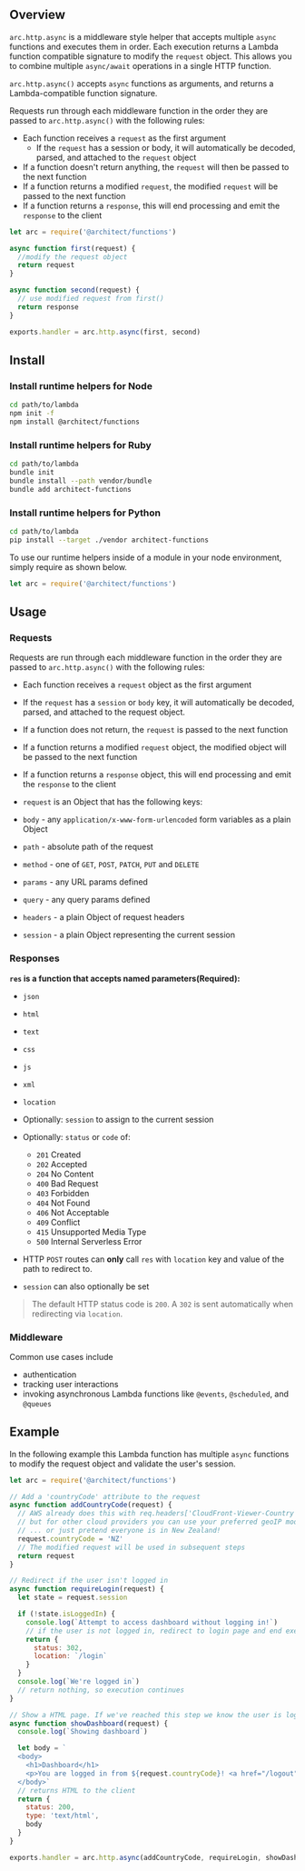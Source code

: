 ## Overview

`arc.http.async` is a middleware style helper that accepts multiple `async` functions and executes them in order. Each execution returns a Lambda function compatible signature to modify the `request` object. This allows you to combine multiple `async/await` operations in a single HTTP function.

`arc.http.async()` accepts `async` functions as arguments, and returns a Lambda-compatible function signature. 

Requests run through each middleware function in the order they are passed to `arc.http.async()` with the following rules:

- Each function receives a `request` as the first argument
  - If the `request` has a session or body, it will automatically be decoded, parsed, and attached to the `request` object
- If a function doesn't return anything, the `request` will then be passed to the next function
- If a function returns a modified `request`, the modified `request` will be passed to the next function
- If a function returns a `response`, this will end processing and emit the `response` to the client

```js
let arc = require('@architect/functions')

async function first(request) {
  //modify the request object
  return request
}

async function second(request) {
  // use modified request from first()
  return response
}

exports.handler = arc.http.async(first, second)
```

## Install

### Install runtime helpers for Node

```bash
cd path/to/lambda
npm init -f
npm install @architect/functions
```

### Install runtime helpers for Ruby

```bash
cd path/to/lambda
bundle init
bundle install --path vendor/bundle
bundle add architect-functions
```

### Install runtime helpers for Python

```bash
cd path/to/lambda
pip install --target ./vendor architect-functions
```

To use our runtime helpers inside of a module in your node environment, simply require as shown below.

```javascript
let arc = require('@architect/functions')
```

## Usage

### Requests

Requests are run through each middleware function in the order they are passed to `arc.http.async()` with the following rules: 

 - Each function receives a `request` object as the first argument
  - If the `request` has a `session` or `body` key, it will automatically be decoded, parsed, and attached to the request object.
- If a function does not return, the `request` is passed to the next function
- If a function returns a modified `request` object, the modified object will be passed to the next function
- If a function returns a `response` object, this will end processing and emit the `response` to the client

- `request` is an Object that has the following keys: 
- `body` - any `application/x-www-form-urlencoded` form variables as a plain Object
- `path` - absolute path of the request
- `method` - one of `GET`, `POST`, `PATCH`, `PUT` and `DELETE`
- `params` - any URL params defined
- `query` - any query params defined
- `headers` - a plain Object of request headers
- `session` - a plain Object representing the current session

### Responses

**`res` is a function that accepts named parameters(Required):**

- `json`
- `html`
- `text`
- `css`
- `js`
- `xml`
- `location`

- Optionally: `session` to assign to the current session

- Optionally: `status` or `code` of:
    - `201` Created
    - `202` Accepted
    - `204` No Content
    - `400` Bad Request
    - `403` Forbidden
    - `404` Not Found
    - `406` Not Acceptable
    - `409` Conflict
    - `415` Unsupported Media Type
    - `500` Internal Serverless Error

- HTTP `POST` routes can **only** call `res` with `location` key and value of the path to redirect to.
- `session` can also optionally be set

> The default HTTP status code is `200`. A `302` is sent automatically when redirecting via `location`.

### Middleware

Common use cases include 
- authentication
- tracking user interactions
- invoking asynchronous Lambda functions like `@events`, `@scheduled`, and `@queues`

## Example

In the following example this Lambda function has multiple `async` functions to modify the request object and validate the user's session.

```js
let arc = require('@architect/functions')

// Add a 'countryCode' attribute to the request
async function addCountryCode(request) {
  // AWS already does this with req.headers['CloudFront-Viewer-Country']
  // but for other cloud providers you can use your preferred geoIP module
  // ... or just pretend everyone is in New Zealand!
  request.countryCode = 'NZ'
  // The modified request will be used in subsequent steps
  return request
}

// Redirect if the user isn't logged in
async function requireLogin(request) {
  let state = request.session

  if (!state.isLoggedIn) {
    console.log(`Attempt to access dashboard without logging in!`)
    // if the user is not logged in, redirect to login page and end execution
    return {
      status: 302,
      location: `/login`
    }
  }
  console.log(`We're logged in`)
  // return nothing, so execution continues
}

// Show a HTML page. If we've reached this step we know the user is logged in, and we know their country code!
async function showDashboard(request) {
  console.log(`Showing dashboard`)

  let body = `
  <body>
    <h1>Dashboard</h1>
    <p>You are logged in from ${request.countryCode}! <a href="/logout">logout</a><p>
  </body>`
  // returns HTML to the client
  return {
    status: 200,
    type: 'text/html',
    body
  }
}

exports.handler = arc.http.async(addCountryCode, requireLogin, showDashboard)
```